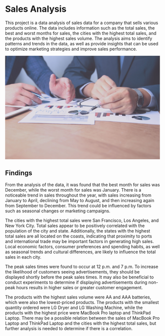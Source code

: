 # **Sales Analysis**
This project is a data analysis of sales data for a company that sells various products online. The data includes information such as the total sales, the best and worst months for sales, the cities with the highest total sales, and the products with the highest sales volume. The analysis aims to identify patterns and trends in the data, as well as provide insights that can be used to optimize marketing strategies and improve sales performance.

![analysis](https://github.com/OlePole1/Portfolio_projects/blob/main/Sales%20Analysis%20Project/optimized-nathanlukow.jpg)

## Findings 
From the analysis of the data, it was found that the best month for sales was December, while the worst month for sales was January. There is a noticeable trend in sales throughout the year, with sales increasing from January to April, declining from May to August, and then increasing again from September to December. This trend could be influenced by factors such as seasonal changes or marketing campaigns.

The cities with the highest total sales were San Francisco, Los Angeles, and New York City. Total sales appear to be positively correlated with the population of the city and state. Additionally, the states with the highest total sales are all located on the coasts, indicating that proximity to ports and international trade may be important factors in generating high sales. Local economic factors, consumer preferences and spending habits, as well as seasonal trends and cultural differences, are likely to influence the total sales in each city.

The peak sales times were found to occur at 12 p.m. and 7 p.m. To increase the likelihood of customers seeing advertisements, they should be displayed shortly before the peak sales times. It may also be beneficial to conduct experiments to determine if displaying advertisements during non-peak hours results in higher sales or greater customer engagement.

The products with the highest sales volume were AA and AAA batteries, which were also the lowest-priced products. The products with the smallest quantity ordered were LG Dryer and LG Washing Machine, while the products with the highest price were MacBook Pro laptop and ThinkPad Laptop. There may be a possible relation between the sales of MacBook Pro Laptop and ThinkPad Laptop and the cities with the highest total sales, but further analysis is needed to determine if there is a correlation.
